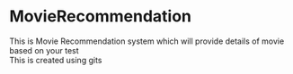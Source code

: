 # MovieRecommendation
This is Movie Recommendation system which will provide details of movie based on your test
<br/>
This is created using gits